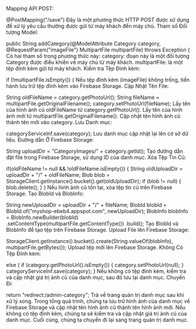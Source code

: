 Mapping API POST:

@PostMapping("/save")
Đây là một phương thức HTTP POST được sử dụng để xử lý yêu cầu thường được gửi từ máy khách đến máy chủ.
Tham số Đối tượng Model:

public String addCategory(@ModelAttribute Category category, @RequestParam("imageFile") MultipartFile multipartFile)
throws Exception {
Có hai tham số trong phương thức này:
category: đоạn này là một đối tượng Category được điều khiền về máy chủ từ máy khách.
multipartFile: là một tệp đính kèm gửi từ máy khách.
Kiểm tra Tệp Đính kèm:

if (!multipartFile.isEmpty()) {
Nếu tệp đính kèm (imageFile) không trống, tiến hành lưu trữ tệp đính kèm vào Firebase Storage.
Cập Nhật Tên File:

String oldFileName = category.getPhotoUrl();
String fileName = multipartFile.getOriginalFilename();
category.setPhotoUrl(fileName);
Lấy tên của hình ảnh cũ oldFileName từ category.getPhotoUrl().
Lấy tên của hình ảnh mới từ multipartFile.getOriginalFilename().
Cập nhật tên hình ảnh cũ thành tên mới vào category.
Lưu Danh mục:

categoryServiceInf.save(category);
Lưu danh mục cập nhật lại lên cơ sở dữ liệu.
Đường dẫn Ở Firebase Storage:

String uploadDir = "CategoryImages/" + category.getId();
Tạo đường dẫn đặt file trong Firebase Storage, sử dụng ID của danh mục.
Xóa Tệp Tin Cũ:

if(oldFileName != null && !oldFileName.isEmpty()) {
String oldUploadDir = uploadDir + "/" + oldFileName;
Blob blob = StorageClient.getInstance().bucket().get(oldUploadDir);
if (blob != null) {
blob.delete();
}
}
Nếu hình ảnh cũ tồn tại, xóa tệp tin cũ trên Firebase Storage.
Tạo BlobId và BlobInfo:

String newUploadDir = uploadDir + "/" + fileName;
BlobId blobId = BlobId.of("myshop-ebeb4.appspot.com", newUploadDir);
BlobInfo blobInfo = BlobInfo.newBuilder(blobId)
.setContentType(multipartFile.getContentType())
.build();
Tạo BlobId và BlobInfo để tạo tệp trên Firebase Storage.
Upload File lên Firebase Storage:

StorageClient.getInstance().bucket().create(String.valueOf(blobInfo), multipartFile.getBytes());
Upload tệp mới lên Firebase Storage.
Không Có Tệp Đính kèm:

else {
if (category.getPhotoUrl().isEmpty()) {
category.setPhotoUrl(null);
}
categoryServiceInf.save(category);
}
Nếu không có tệp đính kèm, kiểm tra và cập nhật giá trị ảnh cũ của danh mục, sau đó lưu lại danh mục.
Chuyển Đi:

return "redirect:/admin-category";
Trả về trang quản trị danh mục sau khi xử lý xong.
Trong tổng quá trình, chúng ta lưu trữ hình ảnh của danh mục về Firebase Storage và cập nhật tên hình ảnh cũ thành tên
hình ảnh mới. Nếu không có tệp đính kèm, chúng ta sẽ kiểm tra và cập nhật giá trị ảnh cũ của danh mục. Cuối cùng, chúng
ta chuyển đi lại sang trang quản trị danh mục.